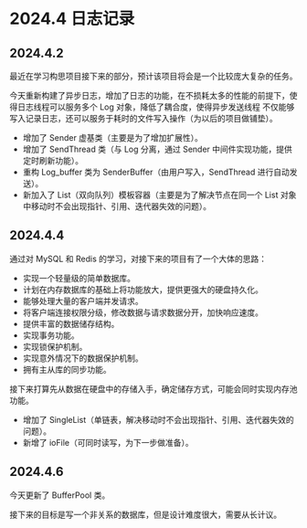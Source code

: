 # 2024.4 日志记录

## 2024.4.2

最近在学习构思项目接下来的部分，预计该项目将会是一个比较庞大复杂的任务。

今天重新构建了异步日志，增加了日志的功能，在不损耗太多的性能的前提下，使得日志线程可以服务多个 Log 对象，降低了耦合度，使得异步发送线程
不仅能够写入记录日志，还可以服务于耗时的文件写入操作（为以后的项目做铺垫）。

* 增加了 Sender 虚基类（主要是为了增加扩展性）。
* 增加了 SendThread 类（与 Log 分离，通过 Sender 中间件实现功能，提供定时刷新功能）。
* 重构 Log_buffer 类为 SenderBuffer（由用户写入，SendThread 进行自动发送）。
* 新加入了 List（双向队列）模板容器（主要是为了解决节点在同一个 List 对象中移动时不会出现指针、引用、迭代器失效的问题）。

## 2024.4.4

通过对 MySQL 和 Redis 的学习，对接下来的项目有了一个大体的思路：

* 实现一个轻量级的简单数据库。
* 计划在内存数据库的基础上将功能放大，提供更强大的硬盘持久化。
* 能够处理大量的客户端并发请求。
* 将客户端连接权限分级，修改数据与请求数据分开，加快响应速度。
* 提供丰富的数据储存结构。
* 实现事务功能。
* 实现锁保护机制。
* 实现意外情况下的数据保护机制。
* 拥有主从库的同步功能。

接下来打算先从数据在硬盘中的存储入手，确定储存方式，可能会同时实现内存池功能。

* 增加了 SingleList（单链表，解决移动时不会出现指针、引用、迭代器失效的问题）。
* 新增了 ioFile（可同时读写，为下一步做准备）。

## 2024.4.6

今天更新了 BufferPool 类。

接下来的目标是写一个非关系的数据库，但是设计难度很大，需要从长计议。
